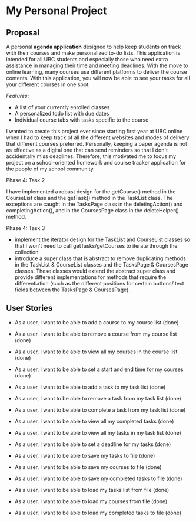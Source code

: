 # My Personal Project

## Proposal

A personal **agenda application** designed to help keep students on track with their courses
and make personalized to-do lists. This application is intended for all UBC students and especially those who need extra
assistance in managing their time and meeting deadlines. With the move to online learning, many courses use different
platforms to deliver the course contents. With this application, you will now be able to see your tasks for all your
different courses in one spot.

*Features*:

- A list of your currently enrolled classes
- A personalized todo list with due dates
- Individual course tabs with tasks specific to the course

I wanted to create this project ever since starting first year at UBC online when I had to keep track of all the
different websites and modes of delivery that different courses preferred. Personally, keeping a paper agenda is not as
effective as a digital one that can send reminders so that I don't accidentally miss deadlines. Therefore, this
motivated me to focus my project on a school-oriented homework and course tracker application for the people of my
school community.

Phase 4: Task 2

I have implemented a robust design for the getCourse() method in the CourseList class and the getTask() method in the
TaskList class. The exceptions are caught in the TasksPage class in the deletingAction() and completingAction(), and in
the CoursesPage class in the deleteHelper() method.

Phase 4: Task 3

- implement the iterator design for the TaskList and CourseList classes so that I won't need to call getTasks/getCourses
  to iterate through the collection
- introduce a super class that is abstract to remove duplicating methods in the TaskList & CourseList classes and the
  TasksPage & CoursesPage classes. These classes would extend the abstract super class and provide different
  implementations for methods that require the differentiation (such as the different positions for certain buttons/
  text fields between the TasksPage & CoursesPage).

## User Stories

- As a user, I want to be able to add a course to my course list (done)
- As a user, I want to be able to remove a course from my course list (done)
- As a user, I want to be able to view all my courses in the course list (done)
- As a user, I want to be able to set a start and end time for my courses (done)

- As a user, I want to be able to add a task to my task list (done)
- As a user, I want to be able to remove a task from my task list (done)
- As a user, I want to be able to complete a task from my task list (done)
- As a user, I want to be able to view all my completed tasks (done)
- As a user, I want to be able to view all my tasks in my task list (done)
- As a user, I want to be able to set a deadline for my tasks (done)


- As a user, I want to be able to save my tasks to file (done)
- As a user, I want to be able to save my courses to file (done)
- As a user, I want to be able to save my completed tasks to file (done)
- As a user, I want to be able to load my tasks list from file (done)
- As a user, I want to be able to load my courses from file (done)
- As a user, I want to be able to load my completed tasks to file (done)